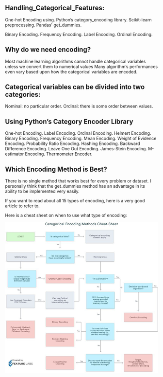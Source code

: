## Handling_Categorical_Features:
One-hot Encoding using.
Python’s category_encoding library.
Scikit-learn preprocessing.
Pandas' get_dummies.

Binary Encoding.
Frequency Encoding.
Label Encoding.
Ordinal Encoding.

## Why do we need encoding?

Most machine learning algorithms cannot handle categorical variables unless we convert them to numerical values
Many algorithm’s performances even vary based upon how the categorical variables are encoded.

## Categorical variables can be divided into two categories:

Nominal: no particular order.
Ordinal: there is some order between values.

## Using Python’s Category Encoder Library

One-hot Encoding.
Label Encoding.
Ordinal Encoding.
Helmert Encoding.
Binary Encoding.
Frequency Encoding.
Mean Encoding.
Weight of Evidence Encoding.
Probability Ratio Encoding.
Hashing Encoding.
Backward Difference Encoding.
Leave One Out Encoding.
James-Stein Encoding.
M-estimator Encoding.
Thermometer Encoder.

## Which Encoding Method is Best?
 

There is no single method that works best for every problem or dataset. I personally think that the get_dummies method has an advantage in its ability to be implemented very easily.

If you want to read about all 15 types of encoding, here is a very good article to refer to.

Here is a cheat sheet on when to use what type of encoding:

![alt text](https://github.com/Sengarofficial/Handling_Categorical_Features/blob/master/garg_cat_variables_15.jpg)


 


